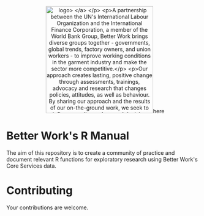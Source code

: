 <p align="center">
    <img width="280" src="https://betterwork.org/dev/wp-content/uploads/2016/09/BWlogo-Horiz-rgb.png" alt="logo>
                                                                                                           </a>
                                                                                                           </p>
                                                                                                           
A partnership between the UN's International Labour Organization and the International Finance Corporation, a member of the World Bank Group, Better Work brings diverse groups together - governments, global trends, factory owners, and union workers - to improve working conditions in the garment industry and make the sector more competitive.

Our approach creates lasting, positive change through assessments, trainings, advocacy and research that changes policies, attitudes, as well as behaviour. By sharing our approach and the results of our on-the-ground work, we seek to influence policy makers and decision makers to promote decent work and better business.

*Find out more about Better Work [here](https://betterwork.org/)*

# Better Work's R Manual

The aim of this repository is to create a community of practice and document relevant R functions for exploratory research using Better Work's Core Services data.

# Contributing

Your contributions are welcome.
